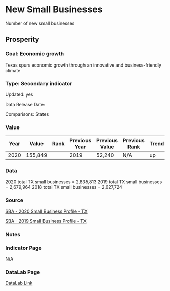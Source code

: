 # New Small Businesses

Number of new small businesses

## Prosperity

### Goal: Economic growth

Texas spurs economic growth through an innovative and business-friendly climate

### Type: Secondary indicator

Updated: yes

Data Release Date: 

Comparisons: States

### Value

| Year        |  Value      | Rank     | Previous Year   | Previous Value | Previous Rank | Trend | 
| ----------- | ----------- | ----------- | ----------- | ----------- | ----------- | -----------|
|    2020     |    155,849  |             |    2019     |    52,240     | N/A         | up        | 

### Data

2020 total TX small businesses = 2,835,813
2019 total TX small businesses = 2,679,964
2018 total TX small businesses = 2,627,724

### Source

[SBA - 2020 Small Business Profile - TX](https://cdn.advocacy.sba.gov/wp-content/uploads/2020/06/04144220/2020-Small-Business-Economic-Profile-TX.pdf)

[SBA - 2019 Small Business Profile - TX](https://cdn.advocacy.sba.gov/wp-content/uploads/2019/04/23142659/2019-Small-Business-Profiles-TX.pdf)

### Notes


### Indicator Page
N/A


### DataLab Page

[DataLab Link](https://datalab.texas2036.org/httymme/small-business-growth?accesskey=uyhhjid)


